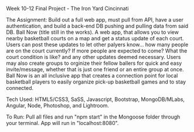 Week 10-12 Final Project - The Iron Yard Cincinnati 

The Assignment: Build out a full web app, must pull from API, have a user authentication, and build a back-end DB pushing and pulling data from said DB. 
Ball Now (title still in the works). A web app, that allows you to view nearby basketball courts on a map and get a status update of each court. Users can post these updates to let other palyers know... how many people are on the court currently? If more people are expected to come? What the court condition is like? and any other updates deemed necessary. Users may also create groups to orginize their fellow ballers for quick and easy invite/message, whether that is just one friend or an entire group at once. Ball Now is an all inclusive app that creates a connection point for local basketball players to easily organize pick-up basketball games and to stay connected. 

Tech Used: HTML5/CSS3, SaSS, Javascript, Bootstrap, MongoDB/MLabs, Angular, Node, Photoshop, and Lightroom. 

To Run: Pull all files and run "npm start" in the Mongoose folder through your terminal. App will run in "localhost:8080".
